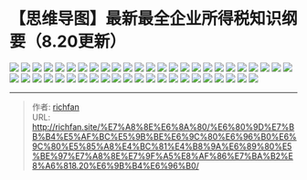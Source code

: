 # 【思维导图】最新最全企业所得税知识纲要（8.20更新）

![](https://img.richfan.site/tax/【思维导图】最新最全企业所得税知识纲要（8.20更新）/【思维导图】最新最全企业所得税知识纲要（8.20更新）_1.webp)
![](https://img.richfan.site/tax/【思维导图】最新最全企业所得税知识纲要（8.20更新）/【思维导图】最新最全企业所得税知识纲要（8.20更新）_2.webp)
![](https://img.richfan.site/tax/【思维导图】最新最全企业所得税知识纲要（8.20更新）/【思维导图】最新最全企业所得税知识纲要（8.20更新）_3.webp)
![](https://img.richfan.site/tax/【思维导图】最新最全企业所得税知识纲要（8.20更新）/【思维导图】最新最全企业所得税知识纲要（8.20更新）_4.webp)
![](https://img.richfan.site/tax/【思维导图】最新最全企业所得税知识纲要（8.20更新）/【思维导图】最新最全企业所得税知识纲要（8.20更新）_5.webp)
![](https://img.richfan.site/tax/【思维导图】最新最全企业所得税知识纲要（8.20更新）/【思维导图】最新最全企业所得税知识纲要（8.20更新）_6.webp)
![](https://img.richfan.site/tax/【思维导图】最新最全企业所得税知识纲要（8.20更新）/【思维导图】最新最全企业所得税知识纲要（8.20更新）_7.webp)
![](https://img.richfan.site/tax/【思维导图】最新最全企业所得税知识纲要（8.20更新）/【思维导图】最新最全企业所得税知识纲要（8.20更新）_8.webp)
![](https://img.richfan.site/tax/【思维导图】最新最全企业所得税知识纲要（8.20更新）/【思维导图】最新最全企业所得税知识纲要（8.20更新）_9.webp)
![](https://img.richfan.site/tax/【思维导图】最新最全企业所得税知识纲要（8.20更新）/【思维导图】最新最全企业所得税知识纲要（8.20更新）_10.webp)
![](https://img.richfan.site/tax/【思维导图】最新最全企业所得税知识纲要（8.20更新）/【思维导图】最新最全企业所得税知识纲要（8.20更新）_11.webp)
![](https://img.richfan.site/tax/【思维导图】最新最全企业所得税知识纲要（8.20更新）/【思维导图】最新最全企业所得税知识纲要（8.20更新）_12.webp)
![](https://img.richfan.site/tax/【思维导图】最新最全企业所得税知识纲要（8.20更新）/【思维导图】最新最全企业所得税知识纲要（8.20更新）_13.webp)
![](https://img.richfan.site/tax/【思维导图】最新最全企业所得税知识纲要（8.20更新）/【思维导图】最新最全企业所得税知识纲要（8.20更新）_14.webp)
![](https://img.richfan.site/tax/【思维导图】最新最全企业所得税知识纲要（8.20更新）/【思维导图】最新最全企业所得税知识纲要（8.20更新）_15.webp)
![](https://img.richfan.site/tax/【思维导图】最新最全企业所得税知识纲要（8.20更新）/【思维导图】最新最全企业所得税知识纲要（8.20更新）_16.webp)
![](https://img.richfan.site/tax/【思维导图】最新最全企业所得税知识纲要（8.20更新）/【思维导图】最新最全企业所得税知识纲要（8.20更新）_17.webp)
![](https://img.richfan.site/tax/【思维导图】最新最全企业所得税知识纲要（8.20更新）/【思维导图】最新最全企业所得税知识纲要（8.20更新）_18.webp)
![](https://img.richfan.site/tax/【思维导图】最新最全企业所得税知识纲要（8.20更新）/【思维导图】最新最全企业所得税知识纲要（8.20更新）_19.webp)
![](https://img.richfan.site/tax/【思维导图】最新最全企业所得税知识纲要（8.20更新）/【思维导图】最新最全企业所得税知识纲要（8.20更新）_20.webp)
![](https://img.richfan.site/tax/【思维导图】最新最全企业所得税知识纲要（8.20更新）/【思维导图】最新最全企业所得税知识纲要（8.20更新）_21.webp)
![](https://img.richfan.site/tax/【思维导图】最新最全企业所得税知识纲要（8.20更新）/【思维导图】最新最全企业所得税知识纲要（8.20更新）_22.webp)
![](https://img.richfan.site/tax/【思维导图】最新最全企业所得税知识纲要（8.20更新）/【思维导图】最新最全企业所得税知识纲要（8.20更新）_23.webp)
![](https://img.richfan.site/tax/【思维导图】最新最全企业所得税知识纲要（8.20更新）/【思维导图】最新最全企业所得税知识纲要（8.20更新）_24.webp)
![](https://img.richfan.site/tax/【思维导图】最新最全企业所得税知识纲要（8.20更新）/【思维导图】最新最全企业所得税知识纲要（8.20更新）_25.webp)
![](https://img.richfan.site/tax/【思维导图】最新最全企业所得税知识纲要（8.20更新）/【思维导图】最新最全企业所得税知识纲要（8.20更新）_26.webp)
![](https://img.richfan.site/tax/【思维导图】最新最全企业所得税知识纲要（8.20更新）/【思维导图】最新最全企业所得税知识纲要（8.20更新）_27.webp)
![](https://img.richfan.site/tax/【思维导图】最新最全企业所得税知识纲要（8.20更新）/【思维导图】最新最全企业所得税知识纲要（8.20更新）_28.webp)
![](https://img.richfan.site/tax/【思维导图】最新最全企业所得税知识纲要（8.20更新）/【思维导图】最新最全企业所得税知识纲要（8.20更新）_29.webp)
![](https://img.richfan.site/tax/【思维导图】最新最全企业所得税知识纲要（8.20更新）/【思维导图】最新最全企业所得税知识纲要（8.20更新）_30.webp)
![](https://img.richfan.site/tax/【思维导图】最新最全企业所得税知识纲要（8.20更新）/【思维导图】最新最全企业所得税知识纲要（8.20更新）_31.webp)
![](https://img.richfan.site/tax/【思维导图】最新最全企业所得税知识纲要（8.20更新）/【思维导图】最新最全企业所得税知识纲要（8.20更新）_32.webp)
![](https://img.richfan.site/tax/【思维导图】最新最全企业所得税知识纲要（8.20更新）/【思维导图】最新最全企业所得税知识纲要（8.20更新）_33.webp)
![](https://img.richfan.site/tax/【思维导图】最新最全企业所得税知识纲要（8.20更新）/【思维导图】最新最全企业所得税知识纲要（8.20更新）_34.webp)
![](https://img.richfan.site/tax/【思维导图】最新最全企业所得税知识纲要（8.20更新）/【思维导图】最新最全企业所得税知识纲要（8.20更新）_35.webp)
![](https://img.richfan.site/tax/【思维导图】最新最全企业所得税知识纲要（8.20更新）/【思维导图】最新最全企业所得税知识纲要（8.20更新）_36.webp)
![](https://img.richfan.site/tax/【思维导图】最新最全企业所得税知识纲要（8.20更新）/【思维导图】最新最全企业所得税知识纲要（8.20更新）_37.webp)
![](https://img.richfan.site/tax/【思维导图】最新最全企业所得税知识纲要（8.20更新）/【思维导图】最新最全企业所得税知识纲要（8.20更新）_38.webp)
![](https://img.richfan.site/tax/【思维导图】最新最全企业所得税知识纲要（8.20更新）/【思维导图】最新最全企业所得税知识纲要（8.20更新）_39.webp)
![](https://img.richfan.site/tax/【思维导图】最新最全企业所得税知识纲要（8.20更新）/【思维导图】最新最全企业所得税知识纲要（8.20更新）_40.webp)
![](https://img.richfan.site/tax/【思维导图】最新最全企业所得税知识纲要（8.20更新）/【思维导图】最新最全企业所得税知识纲要（8.20更新）_41.webp)
![](https://img.richfan.site/tax/【思维导图】最新最全企业所得税知识纲要（8.20更新）/【思维导图】最新最全企业所得税知识纲要（8.20更新）_42.webp)
![](https://img.richfan.site/tax/【思维导图】最新最全企业所得税知识纲要（8.20更新）/【思维导图】最新最全企业所得税知识纲要（8.20更新）_43.webp)
![](https://img.richfan.site/tax/【思维导图】最新最全企业所得税知识纲要（8.20更新）/【思维导图】最新最全企业所得税知识纲要（8.20更新）_44.webp)
![](https://img.richfan.site/tax/【思维导图】最新最全企业所得税知识纲要（8.20更新）/【思维导图】最新最全企业所得税知识纲要（8.20更新）_45.webp)
![](https://img.richfan.site/tax/【思维导图】最新最全企业所得税知识纲要（8.20更新）/【思维导图】最新最全企业所得税知识纲要（8.20更新）_46.webp)
![](https://img.richfan.site/tax/【思维导图】最新最全企业所得税知识纲要（8.20更新）/【思维导图】最新最全企业所得税知识纲要（8.20更新）_47.webp)


---

> 作者: [richfan](https://richfan.site/)  
> URL: http://richfan.site/%E7%A8%8E%E6%8A%80/%E6%80%9D%E7%BB%B4%E5%AF%BC%E5%9B%BE%E6%9C%80%E6%96%B0%E6%9C%80%E5%85%A8%E4%BC%81%E4%B8%9A%E6%89%80%E5%BE%97%E7%A8%8E%E7%9F%A5%E8%AF%86%E7%BA%B2%E8%A6%818.20%E6%9B%B4%E6%96%B0/  

